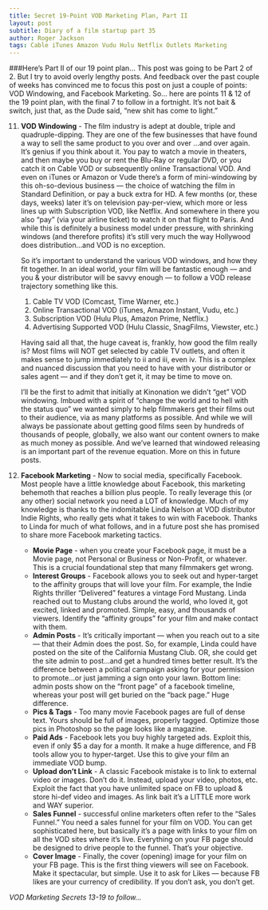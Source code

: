 ```yaml
---
title: Secret 19-Point VOD Marketing Plan, Part II
layout: post
subtitle: Diary of a film startup part 35
author: Roger Jackson
tags: Cable iTunes Amazon Vudu Hulu Netflix Outlets Marketing
---
```

###Here’s Part II of our 19 point plan…
This post was going to be Part 2 of 2.  But I try to avoid overly lengthy posts. And feedback over the past couple of weeks has convinced me to focus this post on just a couple of points:  VOD Windowing, and Facebook Marketing. So… here are points 11 & 12 of the 19 point plan, with the final 7 to follow in a fortnight. It’s not bait & switch, just that, as the Dude said, “new shit has come to light.”

11. __VOD Windowing__ - The film industry is adept at double, triple and quadruple-dipping. They are one of the few businesses that have found a way to sell the same product to you over and over …and over again. It’s genius if you think about it. You pay to watch a movie in theaters, and then maybe you buy or rent the Blu-Ray or regular DVD, or you catch it on Cable VOD or subsequently online Transactional VOD. And even on iTunes or Amazon or Vude there’s a form of mini-windowing by this oh-so-devious business — the choice of watching the film in Standard Definition, or pay a buck extra for HD.  A few months (or, these days, weeks) later it’s on television pay-per-view, which more or less lines up with Subscription VOD, like Netflix. And somewhere in there you also “pay” (via your airline ticket) to watch it on that flight to Paris. And while this is definitely a business model under pressure, with shrinking windows (and therefore profits) it’s still very much the way Hollywood does distribution…and VOD is no exception.

    So it’s important to understand the various VOD windows, and how they fit together. In an ideal world, your film will be fantastic enough — and you & your distributor will be savvy enough — to follow a VOD release trajectory something like this.
    1. Cable TV VOD (Comcast, Time Warner, etc.)
    2. Online Transactional VOD (iTunes, Amazon Instant, Vudu, etc.)
    3. Subscription VOD (Hulu Plus, Amazon Prime, Netflix.)
    4. Advertising Supported VOD (Hulu Classic, SnagFilms, Viewster, etc.)
    
    Having said all that, the huge caveat is, frankly, how good the film really is? Most films will NOT get selected by cable TV outlets, and often it makes sense to jump immediately to ii and iii, even iv. This is a complex and nuanced discussion that you need to have with your distributor or sales agent — and if they don’t get it, it may be time to move on.

    I’ll be the first to admit that initially at Kinonation we didn’t “get” VOD windowing. Imbued with a spirit of “change the world and to hell with the status quo” we wanted simply to help filmmakers get their films out to their audience, via as many platforms as possible. And while we will always be passionate about getting good films seen by hundreds of thousands of people, globally, we also want our content owners to make as much money as possible. And we’ve learned that windowed releasing is an important part of the revenue equation. More on this in future posts.

12. __Facebook Marketing__ - Now to social media, specifically Facebook. Most people have a little knowledge about Facebook, this marketing behemoth that reaches a billion plus people. To really leverage this (or any other) social network you need a LOT of knowledge. Much of my knowledge is thanks to the indomitable Linda Nelson at VOD distributor Indie Rights, who really gets what it takes to win with Facebook. Thanks to Linda for much of what follows, and in a future post she has promised to share more Facebook marketing tactics.
    * __Movie Page__ - when you create your Facebook page, it must be a Movie page, not Personal or Business or Non-Profit, or whatever. This is a crucial foundational step that many filmmakers get wrong.
    * __Interest Groups__ - Facebook allows you to seek out and hyper-target to the affinity groups that will love your film.  For example, the Indie Rights thriller “Delivered” features a vintage Ford Mustang. Linda reached out to Mustang clubs around the world, who loved it, got excited, linked and promoted. Simple, easy, and thousands of viewers. Identify the “affinity groups” for your film and make contact with them.
    * __Admin Posts__ - It’s critically important — when you reach out to a site — that their Admin does the post. So, for example, Linda could have posted on the site of the California Mustang Club. OR, she could get the site admin to post…and get a hundred times better result. It’s the difference between a political campaign asking for your permission to promote…or just jamming a sign onto your lawn. Bottom line: admin posts show on the “front page” of a facebook timeline, whereas your post will get buried on the “back page.”  Huge difference.
    * __Pics & Tags__ - Too many movie Facebook pages are full of dense text. Yours should be full of images, properly tagged. Optimize those pics in Photoshop so the page looks like a magazine.
    * __Paid Ads__ - Facebook lets you buy highly targeted ads. Exploit this, even if only $5 a day for a month. It make a huge difference, and FB tools allow you to hyper-target. Use this to give your film an immediate VOD bump.
    * __Upload don’t Link__ - A classic Facebook mistake is to link to external video or images. Don’t do it. Instead, upload your video, photos, etc. Exploit the fact that you have unlimited space on FB to upload & store hi-def video and images. As link bait it’s a LITTLE more work and WAY superior.
    * __Sales Funnel__ - successful online marketers often refer to the “Sales Funnel.”  You need a sales funnel for your film on VOD. You can get sophisticated here, but basically it’s a page with links to your film on all the VOD sites where it’s live.  Everything on your FB page should be designed to drive people to the funnel. That’s your objective.
    * __Cover Image__ - Finally, the cover (opening) image for your film on your FB page.  This is the first thing viewers will see on Facebook. Make it spectacular, but simple. Use it to ask for Likes — because FB likes are your currency of credibility.  If you don’t ask, you don’t get.

_VOD Marketing Secrets 13-19 to follow…_
